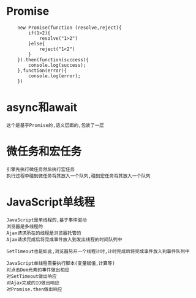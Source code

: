 # Promise

```
	new Promise(function (resolve,reject){
		if(1>2){
			resolve("1>2")
		}else{
			reject("1<2")
		}
	}).then(function(success){
		console.log(success);
	},function(error){
		console.log(error);
	})
```
# async和await

	这个是基于Promise的,语义层面的,包装了一层

# 微任务和宏任务
	引擎先执行微任务然后执行宏任务
	执行过程中碰到微任务将其放入一个队列,碰到宏任务将其放入一个队列
# JavaScript单线程
	JavaScript是单线程的,基于事件驱动
	浏览器是多线程的
	Ajax请求所在的线程是浏览器托管的
	Ajax请求完成后将完成事件放入到发出线程的时间队列中
	
	SetTimeout也是如此,浏览器另开一个线程计时,计时完成后将完成事件放入到事件队列中
	
	JavaScript单线程需要执行脚本(变量赋值,计算等)
	对点击Dom元素的事件做出相应
	对SetTimeout做出响应
	对Ajax完成的IO做出响应
	对Promise.then做出响应
